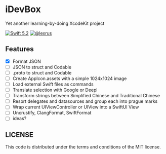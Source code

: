 # iDevBox

Yet another learning-by-doing XcodeKit project

[![Swift 5.2](https://img.shields.io/badge/swift-5.2-ED523F.svg?style=flat)](https://swift.org/download/)
[![@lexrus](https://img.shields.io/badge/contact-@lexrus-336699.svg?style=flat)](https://twitter.com/lexrus)

## Features

- [x] Format JSON
- [ ] JSON to struct and Codable
- [ ] .proto to struct and Codable
- [ ] Create AppIcon.assets with a simple 1024x1024 image
- [ ] Load external Swift files as commands
- [ ] Translate selection with Google or Deepl
- [ ] Transform strings between Simplified Chinese and Traditional Chinese
- [ ] Resort delegates and datasources and group each into prague marks
- [ ] Wrap current UIViewController or UIView into a SwiftUI View
- [ ] Uncrustify, ClangFormat, SwiftFormat
- [ ] ideas?

## LICENSE

This code is distributed under the terms and conditions of the MIT license.
